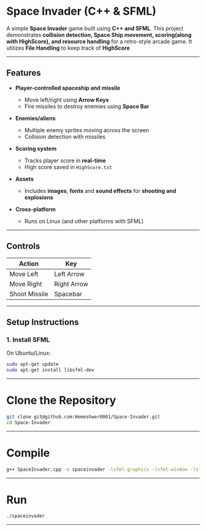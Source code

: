 # Space Invader (C++ & SFML)

A simple **Space Invader** game built using **C++ and SFML**. This project demonstrates **collision detection, Space Ship movement, scoring(along with HighScore), and resource handling** for a retro-style arcade game. It utilizes **File Handling** to keep track of **HighScore**

---

## Features

- **Player-controlled spaceship and missile**
  - Move left/right using **Arrow Keys**
  - Fire missiles to destroy enemies using **Space Bar**

- **Enemies/aliens**
  - Multiple enemy sprites moving across the screen
  - Collision detection with missiles

- **Scoring system**
  - Tracks player score in **real-time**
  - High score saved in `HighScore.txt`

- **Assets**
  - Includes **images**,  **fonts** and **sound effects** for **shooting and explosions**

- **Cross-platform**
  - Runs on Linux (and other platforms with SFML)

---

## Controls

| Action            | Key             |
|------------------|----------------|
| Move Left         | Left Arrow|
| Move Right        | Right Arrow|
| Shoot Missile     | Spacebar       |

---

## Setup Instructions

### **1. Install SFML**
On Ubuntu/Linux:

```bash
sudo apt-get update
sudo apt-get install libsfml-dev
```
---
# Clone the Repository
```bash
git clone git@github.com:Hemeshwer0001/Space-Invader.git
cd Space-Invader
```
---
# Compile
```bash
g++ SpaceInvader.cpp -o spaceinvader -lsfml-graphics -lsfml-window -lsfml-system -lsfml-audio
```
---
# Run
```bash
./spaceinvader
```
---


